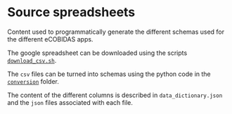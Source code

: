 # Source spreadsheets

Content used to programmatically generate the different schemas used for the
different eCOBIDAS apps.

The google spreadsheet can be downloaded using the scripts
[`download_csv.sh`](../../download_tsv.sh).

The `csv` files can be turned into schemas using the python code in the
[`conversion`](../../python) folder.

The content of the different columns is described in `data_dictionary.json` and
the `json` files associated with each file.
